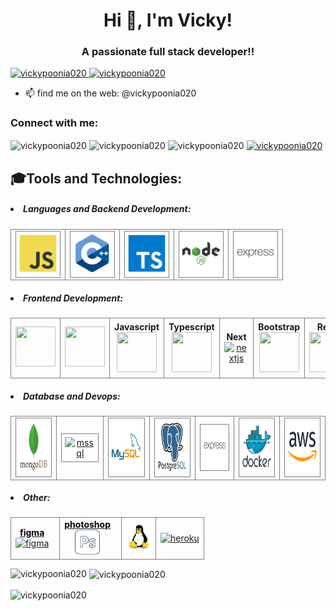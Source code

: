 <h1 align="center">Hi 👋,  I'm Vicky!</h1>
<h3 align="center">A passionate full stack developer!!</h3>
<p align="left">
  <a href="https://twitter.com/vickypoonia020" target="_blank">
    <img src="https://img.shields.io/twitter/follow/vickypoonia020?logo=twitter&style=for-the-badge" alt="vickypoonia020" />
    <img src="https://komarev.com/ghpvc/?username=vickypoonia020&label=Profile%20views&color=0e75b6&style=flat" alt="vickypoonia020" />
  </a>
</p>

- 📫 find me on the web: @vickypoonia020
<h3 align="left">Connect with me:</h3>
<p align="left" style="text-decoration: none;">
  <a href="https://twitter.com/vickypoonia020" target="blank" style="text-decoration: none;">
    <img align="center" src="https://raw.githubusercontent.com/rahuldkjain/github-profile-readme-generator/master/src/images/icons/Social/twitter.svg" alt="vickypoonia020" height="30" width="40" />
  </a>
  <a href="https://linkedin.com/in/vickypoonia020" target="blank" style="text-decoration: none;">
    <img align="center" src="https://raw.githubusercontent.com/rahuldkjain/github-profile-readme-generator/master/src/images/icons/Social/linked-in-alt.svg" alt="vickypoonia020" height="30" width="40" />
  </a>
  <a href="https://instagram.com/vickypoonia020" target="blank" style="text-decoration: none;">
    <img align="center" src="https://raw.githubusercontent.com/rahuldkjain/github-profile-readme-generator/master/src/images/icons/Social/instagram.svg" alt="vickypoonia020" height="30" width="40" />
  </a>
  <a href="https://www.leetcode.com/vickypoonia020" target="blank">
    <img align="center" src="https://raw.githubusercontent.com/rahuldkjain/github-profile-readme-generator/master/src/images/icons/Social/leet-code.svg" alt="vickypoonia020" height="30" width="40" />
  </a>
</p>

<p align="left">





<h2 align="left">🎓Tools and Technologies:</h2>
<h5 align="left"><li>Languages and Backend Development:</li></h5>
<table>
	<tbody>
		<tr>
			<td align="center" style=" border: 1px solid grey;">
				<a href="https://developer.mozilla.org/en-US/docs/Web/JavaScript" target="_blank" rel="noreferrer" style="border: 1px solid grey; padding: 5px; display: inline-block;">
				  <img src="https://raw.githubusercontent.com/devicons/devicon/master/icons/javascript/javascript-original.svg" alt="javascript" width="60" height="60" />
				</a>
			</td>
			<td align="center" style=" border: 1px solid grey;">
				<a href="https://www.w3schools.com/cpp/" target="_blank" rel="noreferrer" style="border: 1px solid grey; padding: 5px; display: inline-block; margin: 0; margin-right: 0;">
				  <img src="https://raw.githubusercontent.com/devicons/devicon/master/icons/cplusplus/cplusplus-original.svg" alt="cplusplus" width="60" height="60" />
				</a>
			</td>
			<td align="center" style=" border: 1px solid grey;">
				<a href="https://www.typescriptlang.org/" target="_blank" rel="noreferrer" style="border: 1px solid grey; padding: 5px; display: inline-block; margin: 0; margin-right: 0;">
				  <img src="https://raw.githubusercontent.com/devicons/devicon/master/icons/typescript/typescript-original.svg" alt="typescript" width="60" height="60" />
				</a>
			</td>
			<td align="center" style=" border: 1px solid grey;">
				<a href="https://nodejs.org" target="_blank" rel="noreferrer" style="border: 1px solid grey; padding: 5px; display: inline-block; margin: 0; margin-right: 0;">
				  <img src="https://raw.githubusercontent.com/devicons/devicon/master/icons/nodejs/nodejs-original-wordmark.svg" alt="nodejs" width="60" height="60" />
				</a>
			</td>
			<td align="center" style=" border: 1px solid grey;">
				<a href="https://expressjs.com" target="_blank" rel="noreferrer" style="border: 1px solid grey; padding: 5px; display: inline-block; margin: 0; margin-right: 0;">
				  <img src="https://raw.githubusercontent.com/devicons/devicon/master/icons/express/express-original-wordmark.svg" alt="express" width="60" height="60" />
				</a>
			</td>
		</tr>
	</tbody>
</table>
<h5 align="left"><li>Frontend Development:</li></h5>
<table>
		<tbody>
			<tr>
				<td align="center" style=" border: 1px solid grey;">
					<a target="_blank" rel="noopener noreferrer nofollow"  href="https://camo.githubusercontent.com/0572484ad6374652d6df268459e452d0cc15eb7a854cd309ac551ef1c22aadab/68747470733a2f2f63646e2e737667706f726e2e636f6d2f6c6f676f732f68746d6c2d352e737667" ><img height="64px" width="64px" src="https://camo.githubusercontent.com/0572484ad6374652d6df268459e452d0cc15eb7a854cd309ac551ef1c22aadab/68747470733a2f2f63646e2e737667706f726e2e636f6d2f6c6f676f732f68746d6c2d352e737667" data-canonical-src="https://cdn.svgporn.com/logos/html-5.svg" style="max-width: 100%;"></a>
					</td>
				<td align="center" style=" border: 1px solid grey;">
					<a target="_blank" rel="noopener noreferrer nofollow" href="https://camo.githubusercontent.com/c1f5dc2448313016f31c281247e0f2b7b9afb61bfaa80e43f0affe0f98bb15a3/68747470733a2f2f63646e2e737667706f726e2e636f6d2f6c6f676f732f6373732d332e737667"><img height="64px" width="64px" src="https://camo.githubusercontent.com/c1f5dc2448313016f31c281247e0f2b7b9afb61bfaa80e43f0affe0f98bb15a3/68747470733a2f2f63646e2e737667706f726e2e636f6d2f6c6f676f732f6373732d332e737667" data-canonical-src="https://cdn.svgporn.com/logos/css-3.svg" style="max-width: 100%;"></a>
					</td>
				<td align="center" style=" border: 1px solid grey;">
					<span><strong>Javascript</strong></span><br>
					<a target="_blank" rel="noopener noreferrer nofollow" href="https://camo.githubusercontent.com/e8957fc08fb95fbe2110ae9dd1f3d0a8306d2dcbd922d42c0e556f369401d450/68747470733a2f2f63646e2e737667706f726e2e636f6d2f6c6f676f732f6a6176617363726970742e737667"><img height="64px" width="64px" src="https://camo.githubusercontent.com/e8957fc08fb95fbe2110ae9dd1f3d0a8306d2dcbd922d42c0e556f369401d450/68747470733a2f2f63646e2e737667706f726e2e636f6d2f6c6f676f732f6a6176617363726970742e737667" data-canonical-src="https://cdn.svgporn.com/logos/javascript.svg" style="max-width: 100%;"></a>
					</td>
				<td align="center" style=" border: 1px solid grey;">
					<span><strong>Typescript</strong></span><br>
					<a target="_blank" rel="noopener noreferrer nofollow" href="https://camo.githubusercontent.com/4993ff7fe46dd32135f0dd404c7dbb3ad71035433f4bb769514906dbf810943f/68747470733a2f2f63646e2e737667706f726e2e636f6d2f6c6f676f732f747970657363726970742e737667"><img height="64px" width="64px" src="https://camo.githubusercontent.com/4993ff7fe46dd32135f0dd404c7dbb3ad71035433f4bb769514906dbf810943f/68747470733a2f2f63646e2e737667706f726e2e636f6d2f6c6f676f732f747970657363726970742e737667" data-canonical-src="https://cdn.svgporn.com/logos/typescript.svg" style="max-width: 100%;"></a>
					</td>
				<td align="center" style=" border: 1px solid grey;">
					<span><strong>Next</strong></span><br>
                    <a href="https://nextjs.org/" target="_blank" rel="noreferrer" padding: 5px; display: inline-block; margin: 0; margin-right: 0;">
                    <img src="https://cdn.worldvectorlogo.com/logos/nextjs-2.svg" alt="nextjs" width="80" height="60" />
                    </a>
					</td>
				<td align="center" style=" border: 1px solid grey;">
					<span><strong>Bootstrap</strong></span><br>
					<a target="_blank" rel="noopener noreferrer nofollow" href="https://camo.githubusercontent.com/ea3c145923463699dc1bca226f1b1d3c0efbcb75217e858d64441f25709528a0/68747470733a2f2f63646e2e737667706f726e2e636f6d2f6c6f676f732f626f6f7473747261702e737667"><img height="64px" width="64px" src="https://camo.githubusercontent.com/ea3c145923463699dc1bca226f1b1d3c0efbcb75217e858d64441f25709528a0/68747470733a2f2f63646e2e737667706f726e2e636f6d2f6c6f676f732f626f6f7473747261702e737667" data-canonical-src="https://cdn.svgporn.com/logos/bootstrap.svg" style="max-width: 100%;"></a>
					</td>
				<td align="center" style=" border: 1px solid grey;">
					<span><strong>React</strong></span><br>
					<a target="_blank" rel="noopener noreferrer nofollow" href="https://camo.githubusercontent.com/c58210be26f471fb41ad12dff8c9700c1c4889c2840b1269b31307062ff2e305/68747470733a2f2f63646e2e737667706f726e2e636f6d2f6c6f676f732f72656163742e737667"><img height="64px" width="64px" src="https://camo.githubusercontent.com/c58210be26f471fb41ad12dff8c9700c1c4889c2840b1269b31307062ff2e305/68747470733a2f2f63646e2e737667706f726e2e636f6d2f6c6f676f732f72656163742e737667" data-canonical-src="https://cdn.svgporn.com/logos/react.svg" style="max-width: 100%;"></a>
					</td>
				<td align="center" style=" border: 1px solid grey;">
					<span><strong>Redux</strong></span><br>
					<a target="_blank" rel="noopener noreferrer nofollow" href="https://camo.githubusercontent.com/e67e6d25e9a59468bd73f49610b82807302b289f1283f7b7995edfd821f5110d/68747470733a2f2f63646e2e776f726c64766563746f726c6f676f2e636f6d2f6c6f676f732f72656475782e737667"><img height="64px" width="64px" src="https://camo.githubusercontent.com/e67e6d25e9a59468bd73f49610b82807302b289f1283f7b7995edfd821f5110d/68747470733a2f2f63646e2e776f726c64766563746f726c6f676f2e636f6d2f6c6f676f732f72656475782e737667" data-canonical-src="https://cdn.worldvectorlogo.com/logos/redux.svg" style="max-width: 100%;"></a>
					</td>
                <td align="center" style=" border: 1px solid grey;">
					<span><strong>tailwindcss</strong></span><br>
					<a href="https://tailwindcss.com/" target="_blank" rel="noreferrer" style=" padding: 5px; display: inline-block; margin: 0; margin-right: 0;">
                    <img src="https://www.vectorlogo.zone/logos/tailwindcss/tailwindcss-icon.svg" alt="tailwind" width="60" height="60" /></a>
					</td>
                <td align="center" style=" border: 1px solid grey;">
					<span><strong>webpack</strong></span><br>
					<a href="https://webpack.js.org" target="_blank" rel="noreferrer" style=" padding: 5px; display: inline-block; margin: 0; margin-right: 0;">
                    <img src="https://raw.githubusercontent.com/devicons/devicon/d00d0969292a6569d45b06d3f350f463a0107b0d/icons/webpack/webpack-original-wordmark.svg" alt="webpack" width="60" height="60" />
                    </a>
					</td>
			</tr>
		</tbody>
	</table>


<h5 align="left"><li>Database and Devops:</li></h5>
<table>
	<tbody>
		<tr>
			<td align="center" style=" border: 1px solid grey;">
				<a href="https://www.mongodb.com/" target="_blank" rel="noreferrer" style="border: 1px solid grey; padding: 5px; display: inline-block; margin: 0; margin-right: 0;">
				  <img src="https://raw.githubusercontent.com/devicons/devicon/master/icons/mongodb/mongodb-original-wordmark.svg" alt="mongodb" width="80" height="80" />
				</a>
			</td>
			<td align="center" style=" border: 1px solid grey;">
				<a href="https://www.microsoft.com/en-us/sql-server" target="_blank" rel="noreferrer" style="border: 1px solid grey; padding: 5px; display: inline-block;">
				  <img src="https://www.svgrepo.com/show/303229/microsoft-sql-server-logo.svg" alt="mssql" width="80" height="80" />
				</a>
			</td>
			<td align="center" style=" border: 1px solid grey;">
				<a href="https://www.mysql.com/" target="_blank" rel="noreferrer" style="border: 1px solid grey; padding: 5px; display: inline-block; margin: 0; margin-right: 0;">
				  <img src="https://raw.githubusercontent.com/devicons/devicon/master/icons/mysql/mysql-original-wordmark.svg" alt="mysql" width="80" height="80" />
				</a>
			</td>
			<td align="center" style=" border: 1px solid grey;">
				<a href="https://www.postgresql.org" target="_blank" rel="noreferrer" style="border: 1px solid grey; padding: 5px; display: inline-block; margin: 0; margin-right: 0;">
				  <img src="https://raw.githubusercontent.com/devicons/devicon/master/icons/postgresql/postgresql-original-wordmark.svg" alt="postgresql" width="80" height="80" />
				</a>
			</td>
			<td align="center" style=" border: 1px solid grey;">
				<a href="https://expressjs.com" target="_blank" rel="noreferrer" style="border: 1px solid grey; padding: 5px; display: inline-block; margin: 0; margin-right: 0;">
				  <img src="https://raw.githubusercontent.com/devicons/devicon/master/icons/express/express-original-wordmark.svg" alt="express" width="60" height="60" />
				</a>
			</td>
			<td align="center" style=" border: 1px solid grey;">
				<a href="https://www.docker.com/" target="_blank" rel="noreferrer" style="border: 1px solid grey; padding: 5px; display: inline-block; margin: 0; margin-right: 0;">
				  <img src="https://raw.githubusercontent.com/devicons/devicon/master/icons/docker/docker-original-wordmark.svg" alt="docker" width="80" height="80" />
				</a>
			</td>
			<td align="center" style=" border: 1px solid grey;">
				<a href="https://aws.amazon.com" target="_blank" rel="noreferrer" style="border: 1px solid grey; padding: 5px; display: inline-block; margin: 0; margin-right: 0;">
				  <img src="https://raw.githubusercontent.com/devicons/devicon/master/icons/amazonwebservices/amazonwebservices-original-wordmark.svg" alt="aws" width="80" height="80" />
				</a>
			</td>
		</tr>
	</tbody>
</table>





<!-- <a href="https://www.electronjs.org" target="_blank" rel="noreferrer">
  <img src="https://raw.githubusercontent.com/devicons/devicon/master/icons/electron/electron-original.svg" alt="electron" width="40" height="40" />
</a>
<a href="https://git-scm.com/" target="_blank" rel="noreferrer">
  <img src="https://www.vectorlogo.zone/logos/git-scm/git-scm-icon.svg" alt="git" width="40" height="40" />
</a>
<a href="https://graphql.org" target="_blank" rel="noreferrer">
  <img src="https://www.vectorlogo.zone/logos/graphql/graphql-icon.svg" alt="graphql" width="40" height="40" />
</a> -->
<!-- <h5 align="left"><li>Backend as a Service(BaaS):</li></h5>
<a href="https://heroku.com" target="_blank" rel="noreferrer" style="border: 1px solid #000; padding: 5px; display: inline-block;"><span align="center" style="color: black;"><strong>heroku</strong></span><br>
  <img src="https://www.vectorlogo.zone/logos/heroku/heroku-icon.svg" alt="heroku" width="80" height="80" />
</a>
<a href="https://jestjs.io" target="_blank" rel="noreferrer" style="border: 1px solid #000; padding: 5px; display: inline-block;">
  <span align="center" style="color: black;"><strong>jestjs</strong></span><br>
  <img src="https://www.vectorlogo.zone/logos/jestjsio/jestjsio-icon.svg" alt="jest" width="80" height="80" />
</a> -->
<h5 align="left"><li>Other:</li></h5>
<table>
	<tbody>
		<tr>
			<td align="center" style=" border: 1px solid grey;">
				<a href="https://www.figma.com/" target="_blank" rel="noreferrer"style="display: inline-block; margin: 0; margin-right: 10px;">
				  <span align="center" style="color: black;"><strong>figma</strong></span><br>
				  <img src="https://www.vectorlogo.zone/logos/figma/figma-icon.svg" alt="figma" width="40" height="40" />
				</a>
			</td>
			<td align="center" style=" border: 1px solid grey;">
				<a href="https://www.photoshop.com/en" target="_blank" rel="noreferrer"style="display: inline-block; margin: 0; margin-right: 10px;">
				  <span align="center" style="color: black;"><strong>photoshop</strong></span><br>
				  <img src="https://raw.githubusercontent.com/devicons/devicon/master/icons/photoshop/photoshop-line.svg" alt="photoshop" width="40" height="40" />
				</a>
			</td>
			<td align="center" style=" border: 1px solid grey;">
				<a href="https://www.linux.org/" target="_blank" rel="noreferrer"style="display: inline-block; margin: 0; margin-right: 0;">
				  <img src="https://raw.githubusercontent.com/devicons/devicon/master/icons/linux/linux-original.svg" alt="linux" width="40" height="40" />
				</a>
			</td>
			<td align="center" style=" border: 1px solid grey;">
				<a href="https://heroku.com" target="_blank" rel="noreferrer">
				  <img src="https://www.vectorlogo.zone/logos/heroku/heroku-icon.svg" alt="heroku" width="40" height="40" />
				</a>
			</td>
		</tr>
	</tbody>
</table>




<!-- <a href="https://jestjs.io" target="_blank" rel="noreferrer">
  <img src="https://www.vectorlogo.zone/logos/jestjsio/jestjsio-icon.svg" alt="jest" width="40" height="40" />
</a>
<a href="https://nestjs.com/" target="_blank" rel="noreferrer">
  <img src="https://raw.githubusercontent.com/devicons/devicon/master/icons/nestjs/nestjs-plain.svg" alt="nestjs" width="40" height="40" />
</a>
<a href="https://reactnative.dev/" target="_blank" rel="noreferrer">
  <img src="https://reactnative.dev/img/header_logo.svg" alt="reactnative" width="40" height="40" />
</a>
<a href="https://redis.io" target="_blank" rel="noreferrer">
  <img src="https://raw.githubusercontent.com/devicons/devicon/master/icons/redis/redis-original-wordmark.svg" alt="redis" width="40" height="40" />
</a>
<a href="https://sass-lang.com" target="_blank" rel="noreferrer">
  <img src="https://raw.githubusercontent.com/devicons/devicon/master/icons/sass/sass-original.svg" alt="sass" width="40" height="40" />
</a>
<a href="https://www.tensorflow.org" target="_blank" rel="noreferrer">
  <img src="https://www.vectorlogo.zone/logos/tensorflow/tensorflow-icon.svg" alt="tensorflow" width="40" height="40" />
</a>
<a href="https://vuejs.org/" target="_blank" rel="noreferrer">
  <img src="https://raw.githubusercontent.com/devicons/devicon/master/icons/vuejs/vuejs-original-wordmark.svg" alt="vuejs" width="40" height="40" />
</a>
<a href="https://zapier.com" target="_blank" rel="noreferrer">
  <img src="https://www.vectorlogo.zone/logos/zapier/zapier-icon.svg" alt="zapier" width="40" height="40" />
</a> -->

</p>



<!-- stats -->
<p><img align="left" src="https://github-readme-stats.vercel.app/api/top-langs?username=vickypoonia020&show_icons=true&locale=en&layout=compact" alt="vickypoonia020" /></p>

<p>&nbsp;<img align="center" src="https://github-readme-stats.vercel.app/api?username=vickypoonia020&show_icons=true&locale=en" alt="vickypoonia020" /></p>

<p><img align="center" src="https://github-readme-streak-stats.herokuapp.com/?user=vickypoonia020&" alt="vickypoonia020" /></p>

